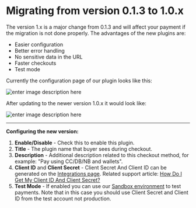 Migrating from version 0.1.3 to 1.0.x
==

The version 1.x is a major change from 0.1.3 and will affect your payment if the migration is not done properly. The advantages of the new plugins are:

  - Easier configuration
  - Better error handling
  - No sensitive data in the URL
  - Faster checkouts
  - Test mode

Currently the configuration page of our plugin looks like this:

![enter image description here](http://i.imgur.com/U0XjleL.png)

After updating to the newer version 1.0.x it would look like:

![enter image description here](http://i.imgur.com/q1aRaa5.png)

----

**Configuring the new version:**

1. **Enable/Disable** - Check this to enable this plugin.
2. **Title** - The plugin name that buyer sees during checkout.
3. **Description** - Additional description related to this checkout method, for example: "Pay using CC/DB/NB and wallets".
4. **Client ID** and **Client Secret** - Client Secret And Client ID can be generated on the [Integrations page](https://www.instamojo.com/integrations/). Related support article: [How Do I Get My Client ID And Client Secret?](https://support.instamojo.com/hc/en-us/articles/212214265-How-do-I-get-my-Client-ID-and-Client-Secret-)
5. **Test Mode** - If enabled you can use our [Sandbox environment](https://support.instamojo.com/hc/en-us/articles/208485675-Test-or-Sandbox-Account) to test payments. Note that in this case you should use Client Secret and Client ID from the test account not production.